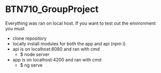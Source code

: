 # BTN710_GroupProject

Everything was ran on local host. If you want to test out the environment you must

- clone repository
- locally install modules for both the app and api (npm i)
- api is on localhost:8080 and ran with cmd 
  - $ node server
- app is on localhost:4200 and ran with cmd
  - $ ng serve
